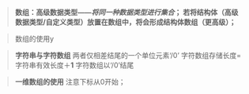 >**数组：高级数据类型——*将同一种数据类型进行集合*；
>若将结构体（高级数据类型/自定义类型）放置在数组中，将会形成结构体数组（更高级）；**

>数组的使用y

>**字符串与字符数组**
两者仅相差结尾的一个单位元素‘/0’
>字符数组存储长度=字符串有效长度＋**1**
>字符数组以‘/0’结尾
 
 >**一维数组的使用**
 >注意下标从0开始；


<!--stackedit_data:
eyJoaXN0b3J5IjpbMTA4MTcxMTgwLDQ1Nzc2NTExMCw3MjIzMj
A0MjMsLTEyOTEyMDI0MDddfQ==
-->